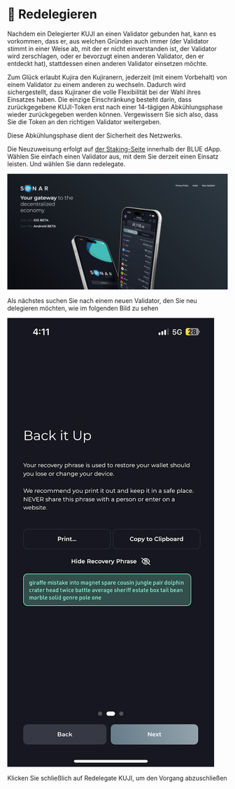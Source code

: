 # 🔁 Redelegieren

Nachdem ein Delegierter KUJI an einen Validator gebunden hat, kann es vorkommen, dass er, aus welchen Gründen auch immer (der Validator stimmt in einer Weise ab, mit der er nicht einverstanden ist, der Validator wird zerschlagen, oder er bevorzugt einen anderen Validator, den er entdeckt hat), stattdessen einen anderen Validator einsetzen möchte.

Zum Glück erlaubt Kujira den Kujiranern, jederzeit (mit einem Vorbehalt) von einem Validator zu einem anderen zu wechseln. Dadurch wird sichergestellt, dass Kujiraner die volle Flexibilität bei der Wahl ihres Einsatzes haben. Die einzige Einschränkung besteht darin, dass zurückgegebene KUJI-Token erst nach einer 14-tägigen Abkühlungsphase wieder zurückgegeben werden können. Vergewissern Sie sich also, dass Sie die Token an den richtigen Validator weitergeben. &#x20;

Diese Abkühlungsphase dient der Sicherheit des Netzwerks.

Die Neuzuweisung erfolgt auf [der Staking-Seite](https://blue.kujira.app/stake) innerhalb der BLUE dApp. Wählen Sie einfach einen Validator aus, mit dem Sie derzeit einen Einsatz leisten. Und wählen Sie dann redelegate.

<img src="../../.gitbook/assets/image.png" alt="" data-size="original">

Als nächstes suchen Sie nach einem neuen Validator, den Sie neu delegieren möchten, wie im folgenden Bild zu sehen&#x20;

![](<../../.gitbook/assets/image (7).png>)

Klicken Sie schließlich auf Redelegate KUJI, um den Vorgang abzuschließen&#x20;
